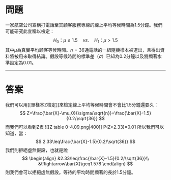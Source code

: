 # 問題
一家航空公司宣稱打電話至其顧客服務專線的線上平均等候時間為1.5分鐘。我們可能研究此宣稱以檢定：
$$
H_0\text{：}\mu\leq1.5\quad vs.\quad H_1\text{：}\mu>1.5
$$
其中$\mu$為真實平均顧客等候時間。$n=36$通電話的一組隨機樣本被選出，且得出資料將被用來取得結論。假設等候時間的標準差（$\sigma$）已知為0.2分鐘以及將顯著水準設定為0.01。
- - -
# 答案
我們可以用[[單樣本Z檢定]]來檢定線上平均等候時間會不會比1.5分鐘還要久：
$$
Z=\frac{\bar{X}-\mu_0}{\sigma/\sqrt{n}}=\frac{\bar{X}-1.5}{0.2/\sqrt{36}}
$$
而我們可以看到Z表
![[Z table 0-4.09.png|400]]
P(Z>2.33)=0.01
所以我們可以知道，當：
$$
2.33\leq\frac{\bar{X}-1.5}{0.2/\sqrt{36}}
$$
我們則拒絕虛無假設，也就是說
$$
\begin{align}
&2.33\leq\frac{\bar{X}-1.5}{0.2/\sqrt{36}}\\
&\Rightarrow\bar{X}\geq1.578
\end{align}
$$
則我們會可以拒絕虛無假設。等待的平均時間顯著的長於1.5分鐘。